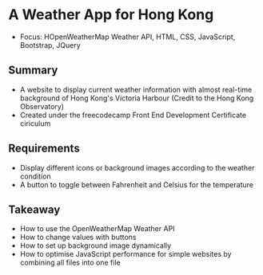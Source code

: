 # A Weather App for Hong Kong
- Focus: HOpenWeatherMap Weather API, HTML, CSS, JavaScript, Bootstrap, JQuery

## Summary
- A website to display current weather information with almost real-time background of Hong Kong's Victoria Harbour (Credit to the Hong Kong Observatory)
- Created under the freecodecamp Front End Development Certificate ciriculum

## Requirements
- Display different icons or background images according to the weather condition
- A button to toggle between Fahrenheit and Celsius for the temperature

## Takeaway
- How to use the OpenWeatherMap Weather API
- How to change values with buttons
- How to set up background image dynamically
- How to optimise JavaScript performance for simple websites by combining all files into one file